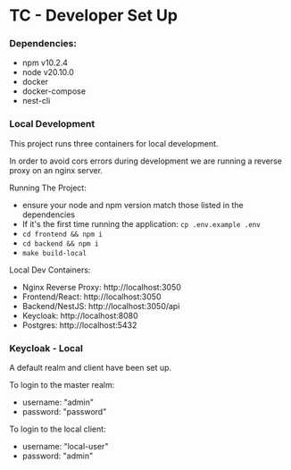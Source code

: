 # TC - Developer Set Up

### Dependencies:

- npm v10.2.4
- node v20.10.0
- docker
- docker-compose
- nest-cli

### Local Development

This project runs three containers for local development.

In order to avoid cors errors during development we are running a reverse proxy
on an nginx server.

Running The Project:

- ensure your node and npm version match those listed in the dependencies
- If it's the first time running the application: `cp .env.example .env`
- `cd frontend && npm i`
- `cd backend && npm i`
- `make build-local`

Local Dev Containers:

- Nginx Reverse Proxy: http://localhost:3050
- Frontend/React: http://localhost:3050
- Backend/NestJS: http://localhost:3050/api
- Keycloak: http://localhost:8080
- Postgres: http://localhost:5432

### Keycloak - Local

A default realm and client have been set up.

To login to the master realm:

- username: "admin"
- password: "password"

To login to the local client:

- username: "local-user"
- password: "admin"
